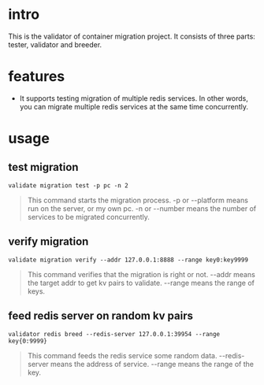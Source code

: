 # intro
This is the validator of container migration project.
It consists of three parts: tester, validator and breeder.

# features
- It supports testing migration of multiple redis services. In other words, you can migrate multiple 
redis services at the same time concurrently.  

# usage
## test migration
`validate migration test -p pc -n 2` 
> This command starts the migration process.
>-p or --platform means run on the server, or my own pc. 
> -n or --number means the number of services to be migrated concurrently.

## verify migration
`validate migration verify --addr 127.0.0.1:8888 --range key0:key9999`
> This command verifies that the migration is right or not. 
> --addr means the target addr to get kv pairs to validate.
> --range means the range of keys.

## feed redis server on random kv pairs
`validator redis breed --redis-server 127.0.0.1:39954 --range key{0:9999}`
> This command feeds the redis service some random data.
> --redis-server means the address of service.
> --range means the range of the key.